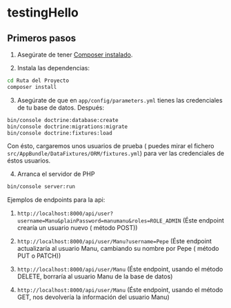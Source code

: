 testingHello
============

## Primeros pasos
1. Asegúrate de tener  [Composer instalado](https://getcomposer.org/).

2. Instala las dependencias:
```bash
cd Ruta del Proyecto
composer install
```
3. Asegúrate de que en `app/config/parameters.yml` tienes las credenciales de tu base de datos. Después:
```bash
bin/console doctrine:database:create
bin/console doctrine:migrations:migrate
bin/console doctrine:fixtures:load
```
Con ésto, cargaremos unos usuarios de prueba ( puedes mirar el fichero `src/AppBundle/DataFixtures/ORM/fixtures.yml`)
para ver las credenciales de éstos usuarios.

4. Arranca el servidor de PHP
```bash
bin/console server:run
```
Ejemplos de endpoints para la api:
1. `http://localhost:8000/api/user?username=Manu&plainPassword=manumanu&roles=ROLE_ADMIN`
(Éste endpoint crearía un usuario nuevo ( método POST))

2. `http://localhost:8000/api/user/Manu?username=Pepe`
(Éste endpoint actualizaría al usuario Manu, cambiando su nombre por Pepe ( método PUT o PATCH))

3. `http://localhost:8000/api/user/Manu`
(Éste endpoint, usando el método DELETE, borraría al usuario Manu de la base de datos)

4. `http://localhost:8000/api/user/Manu`
(Éste endpoint, usando el método GET, nos devolvería la información del usuario Manu)

